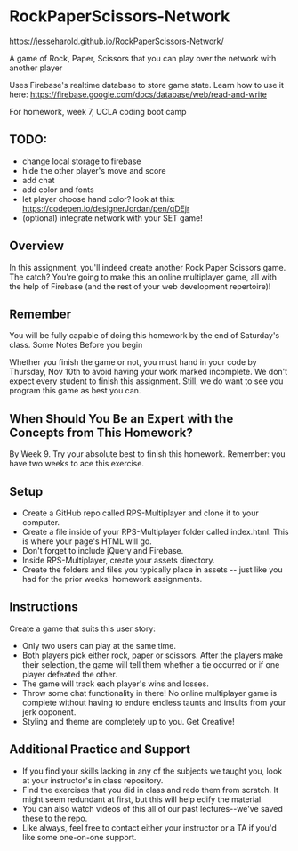 # RockPaperScissors-Network

https://jesseharold.github.io/RockPaperScissors-Network/

A game of Rock, Paper, Scissors that you can play over the network with another player

Uses Firebase's realtime database to store game state. Learn how to use it here:
https://firebase.google.com/docs/database/web/read-and-write

For homework, week 7, UCLA coding boot camp

## TODO: 
 * change local storage to firebase
 * hide the other player's move and score
 * add chat
 * add color and fonts
 * let player choose hand color? look at this: https://codepen.io/designerJordan/pen/qDEjr
 * (optional) integrate network with your SET game!


## Overview
In this assignment, you'll indeed create another Rock Paper Scissors game. The catch? You're going to make this an online multiplayer game, all with the help of Firebase (and the rest of your web development repertoire)!

## Remember
You will be fully capable of doing this homework by the end of Saturday's class.
Some Notes Before you begin

Whether you finish the game or not, you must hand in your code by Thursday, Nov 10th to avoid having your work marked incomplete. We don't expect every student to finish this assignment. Still, we do want to see you program this game as best you can.

## When Should You Be an Expert with the Concepts from This Homework?
By Week 9. Try your absolute best to finish this homework. Remember: you have two weeks to ace this exercise.

## Setup
* Create a GitHub repo called RPS-Multiplayer and clone it to your computer.
* Create a file inside of your RPS-Multiplayer folder called index.html. This is where your page's HTML will go.
* Don't forget to include jQuery and Firebase.
* Inside RPS-Multiplayer, create your assets directory.
* Create the folders and files you typically place in assets -- just like you had for the prior weeks' homework assignments.

## Instructions
Create a game that suits this user story:
* Only two users can play at the same time.
* Both players pick either rock, paper or scissors. After the players make their selection, the game will tell them whether a tie occurred or if one player defeated the other.
* The game will track each player's wins and losses.
* Throw some chat functionality in there! No online multiplayer game is complete without having to endure endless taunts and insults from your jerk opponent.
* Styling and theme are completely up to you. Get Creative!

## Additional Practice and Support
* If you find your skills lacking in any of the subjects we taught you, look at your instructor's in class repository.
* Find the exercises that you did in class and redo them from scratch. It might seem redundant at first, but this will help edify the material.
* You can also watch videos of this all of our past lectures--we've saved these to the repo.
* Like always, feel free to contact either your instructor or a TA if you'd like some one-on-one support.
